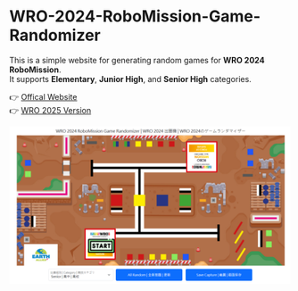 # WRO-2024-RoboMission-Game-Randomizer

This is a simple website for generating random games for **WRO 2024 RoboMission**.  
It supports **Elementary**, **Junior High**, and **Senior High** categories.

👉 [Offical Website](https://dev.ofdl.tw/wro/)  
👉 [WRO 2025 Version](https://github.com/ofdl-robotics-tw/WRO-2025-RoboMission-Game-Randomizer)

![preview](./preview.png)

